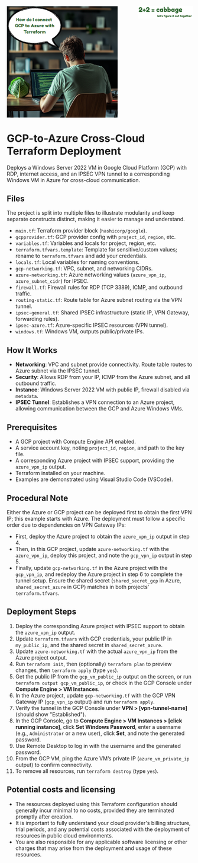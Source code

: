 <img align="right" width="150" src="https://github.com/2plus2cabbage/2plus2cabbage/blob/main/images/2plus2cabbage.png">

<img src="https://github.com/2plus2cabbage/2plus2cabbage/blob/main/images/gcp-to-azure.png" alt="gcp-to-azure" width="300" align="left">
<br clear="left">

# GCP-to-Azure Cross-Cloud Terraform Deployment

Deploys a Windows Server 2022 VM in Google Cloud Platform (GCP) with RDP, internet access, and an IPSEC VPN tunnel to a corresponding Windows VM in Azure for cross-cloud communication.

## Files
The project is split into multiple files to illustrate modularity and keep separate constructs distinct, making it easier to manage and understand.
- `main.tf`: Terraform provider block (`hashicorp/google`).
- `gcpprovider.tf`: GCP provider config with `project_id`, `region`, etc.
- `variables.tf`: Variables and locals for project, region, etc.
- `terraform.tfvars.template`: Template for sensitive/custom values; rename to `terraform.tfvars` and add your credentials.
- `locals.tf`: Local variables for naming conventions.
- `gcp-networking.tf`: VPC, subnet, and networking CIDRs.
- `azure-networking.tf`: Azure networking values (`azure_vpn_ip`, `azure_subnet_cidr`) for IPSEC.
- `firewall.tf`: Firewall rules for RDP (TCP 3389), ICMP, and outbound traffic.
- `routing-static.tf`: Route table for Azure subnet routing via the VPN tunnel.
- `ipsec-general.tf`: Shared IPSEC infrastructure (static IP, VPN Gateway, forwarding rules).
- `ipsec-azure.tf`: Azure-specific IPSEC resources (VPN tunnel).
- `windows.tf`: Windows VM, outputs public/private IPs.

## How It Works
- **Networking**: VPC and subnet provide connectivity. Route table routes to Azure subnet via the IPSEC tunnel.
- **Security**: Allows RDP from your IP, ICMP from the Azure subnet, and all outbound traffic.
- **Instance**: Windows Server 2022 VM with public IP, firewall disabled via `metadata`.
- **IPSEC Tunnel**: Establishes a VPN connection to an Azure project, allowing communication between the GCP and Azure Windows VMs.

## Prerequisites
- A GCP project with Compute Engine API enabled.
- A service account key, noting `project_id`, `region`, and path to the key file.
- A corresponding Azure project with IPSEC support, providing the `azure_vpn_ip` output.
- Terraform installed on your machine.
- Examples are demonstrated using Visual Studio Code (VSCode).

## Procedural Note
Either the Azure or GCP project can be deployed first to obtain the first VPN IP; this example starts with Azure. The deployment must follow a specific order due to dependencies on VPN Gateway IPs:
- First, deploy the Azure project to obtain the `azure_vpn_ip` output in step 4.
- Then, in this GCP project, update `azure-networking.tf` with the `azure_vpn_ip`, deploy this project, and note the `gcp_vpn_ip` output in step 5.
- Finally, update `gcp-networking.tf` in the Azure project with the `gcp_vpn_ip`, and redeploy the Azure project in step 6 to complete the tunnel setup.
Ensure the shared secret (`shared_secret_gcp` in Azure, `shared_secret_azure` in GCP) matches in both projects' `terraform.tfvars`.

## Deployment Steps
1. Deploy the corresponding Azure project with IPSEC support to obtain the `azure_vpn_ip` output.
2. Update `terraform.tfvars` with GCP credentials, your public IP in `my_public_ip`, and the shared secret in `shared_secret_azure`.
3. Update `azure-networking.tf` with the actual `azure_vpn_ip` from the Azure project output.
4. Run `terraform init`, then (optionally) `terraform plan` to preview changes, then `terraform apply` (type `yes`).
5. Get the public IP from the `gcp_vm_public_ip` output on the screen, or run `terraform output gcp_vm_public_ip`, or check in the GCP Console under **Compute Engine > VM Instances**.
6. In the Azure project, update `gcp-networking.tf` with the GCP VPN Gateway IP (`gcp_vpn_ip` output) and run `terraform apply`.
7. Verify the tunnel in the GCP Console under **VPN > [vpn-tunnel-name]** (should show "Established").
8. In the GCP Console, go to **Compute Engine > VM Instances > [click running instance]**, click **Set Windows Password**, enter a username (e.g., `Administrator` or a new user), click **Set**, and note the generated password.
9. Use Remote Desktop to log in with the username and the generated password.
10. From the GCP VM, ping the Azure VM’s private IP (`azure_vm_private_ip` output) to confirm connectivity.
11. To remove all resources, run `terraform destroy` (type `yes`).

## Potential costs and licensing
- The resources deployed using this Terraform configuration should generally incur minimal to no costs, provided they are terminated promptly after creation.
- It is important to fully understand your cloud provider's billing structure, trial periods, and any potential costs associated with the deployment of resources in public cloud environments.
- You are also responsible for any applicable software licensing or other charges that may arise from the deployment and usage of these resources.